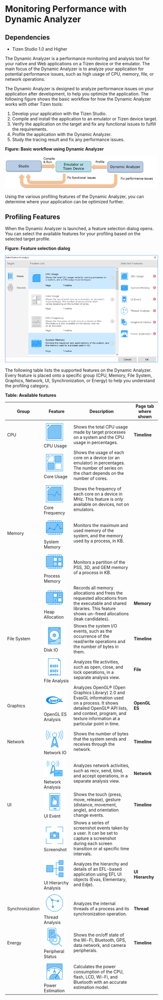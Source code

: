 # Monitoring Performance with Dynamic Analyzer

## Dependencies

- Tizen Studio 1.0 and Higher

The Dynamic Analyzer is a performance monitoring and analysis tool for your native and Web applications on a Tizen device or the emulator. The main focus of the Dynamic Analyzer is to analyze your application for potential performance issues, such as high usage of CPU, memory, file, or network operations.

The Dynamic Analyzer is designed to analyze performance issues on your application after development, to help you optimize the application. The following figure shows the basic workflow for how the Dynamic Analyzer works with other Tizen tools:

1. Develop your application with the Tizen Studio.
2. Compile and install the application to an emulator or Tizen device target.
3. Verify the application on the target and fix any functional issues to fulfill the requirements.
4. Profile the application with the Dynamic Analyzer.
5. Study the tracing result and fix any performance issues.

**Figure: Basic workflow using Dynamic Analyzer**

![Basic workflow using Dynamic Analyzer](./media/dynamic_analyzer_basic_workflow.png)

Using the various profiling features of the Dynamic Analyzer, you can determine where your application can be optimized further.

## Profiling Features

When the Dynamic Analyzer is launched, a feature selection dialog opens. You can select the available features for your profiling based on the selected target profile.

**Figure: Feature selection dialog**

![Feature selection dialog](./media/dynamic_analyzer_feature_selection.png)

The following table lists the supported features on the Dynamic Analyzer. Every feature is placed onto a specific group (CPU, Memory, File System, Graphics, Network, UI, Synchronization, or Energy) to help you understand the profiling category.

**Table: Available features**

| Group           | Feature                                  | Description                              | Page tab where shown |
| --------------- | ---------------------------------------- | ---------------------------------------- | -------------------- |
| CPU             | ![CPU Usage](./media/dynamic_analyzer_cpu_usage.png)CPU Usage | Shows the total CPU usage made by target processes on a system and the CPU usage in percentages. | **Timeline**         |
|                 | ![Core Usage](./media/dynamic_analyzer_core_usage.png)Core Usage | Shows the usage of each core on a device (or an emulator) in percentages. The number of series on the chart depends on the number of cores. |                      |
|                 | ![Core Frequency](./media/dynamic_analyzer_core_frequency.png)Core Frequency | Shows the frequency of each core on a device in MHz. This feature is only available on devices, not on emulators. |                      |
| Memory          | ![System Memory](./media/dynamic_analyzer_system_memory.png)System Memory | Monitors the maximum and used memory of the system, and the memory used by a process, in KB. |                      |
|                 | ![Process Memory](./media/dynamic_analyzer_process_memory.png)Process Memory | Monitors a partition of the PSS, 3D, and GEM memory of a process in KB. |                      |
|                 | ![Heap Allocation](./media/dynamic_analyzer_heap_allocation.png)Heap Allocation | Records all memory allocations and frees the requested allocations from the executable and shared libraries. This feature shows un-freed allocations (leak candidates). | **Memory**           |
| File System     | ![Disk IO](./media/dynamic_analyzer_disk_io.png)Disk IO | Shows the system I/O events, such as the occurrence of the read/write operations and the number of bytes in them. | **Timeline**         |
|                 | ![File Analysis](./media/dynamic_analyzer_file_analysis.png)File Analysis | Analyzes file activities, such as open, close, and lock operations, in a separate analysis view. | **File**             |
| Graphics        | ![OpenGL ES Analysis](./media/dynamic_analyzer_opengl.png)OpenGL ES Analysis | Analyzes OpenGL® (Open Graphics Library) 2.0 and EvasGL information used on a process. It shows detailed OpenGL® API lists, and context, program, and texture information at a particular point in time. | **OpenGL ES**        |
| Network         | ![Network IO](./media/dynamic_analyzer_network_io.png)Network IO | Shows the number of bytes that the system sends and receives through the network. | **Timeline**         |
|                 | ![Network Analysis](./media/dynamic_analyzer_network_analysis.png)Network Analysis | Analyzes network activities, such as recv, send, bind, and accept operations, in a separate analysis view. | **Network**          |
| UI              | ![UI Event](./media/dynamic_analyzer_UI_event.png)UI Event | Shows the touch (press, move, release), gesture (distance, movement, angle), and orientation change events. | **Timeline**         |
|                 | ![Screenshot](./media/dynamic_analyzer_screenshot.png)Screenshot | Shows a series of screenshot events taken by a user. It can be set to capture a screenshot during each screen transition or at specific time intervals. |                      |
|                 | ![UI Hierarchy Analysis](./media/dynamic_analyzer_UI_hierarchy.png)UI Hierarchy Analysis | Analyzes the hierarchy and details of an EFL-based application using EFL UI objects (Evas, Elementary, and Edje). | **UI Hierarchy**     |
| Synchronization | ![Thread Analysis](./media/dynamic_analyzer_thread_analysis.png)Thread Analysis | Analyzes the internal threads of a process and its synchronization operation. | **Thread**           |
| Energy          | ![Peripheral Status](./media/dynamic_analyzer_peripheral_status.png)Peripheral Status | Shows the on/off state of the Wi-Fi, Bluetooth, GPS, data network, and camera peripherals. | **Timeline**         |
|                 | ![Power Estimation](./media/dynamic_analyzer_power_estimation.png)Power Estimation | Calculates the power consumption of the CPU, flash, LCD, Wi-Fi, and Bluetooth with an accurate estimation model. |                      |